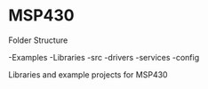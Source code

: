MSP430
======

Folder Structure

-Examples
-Libraries
-src
	-drivers
	-services
	-config

Libraries and example projects for MSP430
